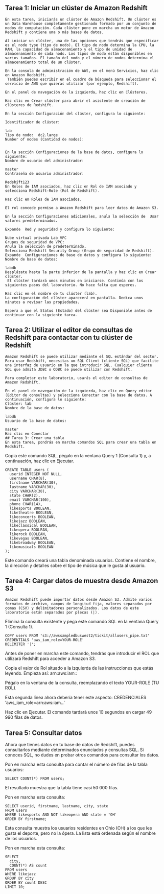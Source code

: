 ## Tarea 1: Iniciar un clúster de Amazon Redshift
```
En esta tarea, iniciarás un clúster de Amazon Redshift. Un clúster es un Data Warehouse completamente gestionado formado por un conjunto de nodos de computación. Cada clúster pone en marcha un motor de Amazon Redshift y contiene una o más bases de datos.

Al iniciar un clúster, una de las opciones que tendrás que especificar es el node type (tipo de nodo). El tipo de nodo determina la CPU, la RAM, la capacidad de almacenamiento y el tipo de unidad de almacenamiento de cada nodo. Los tipos de nodo están disponibles en varios tamaños. El tamaño del nodo y el número de nodos determina el almacenamiento total de un clúster.

En la consola de administración de AWS, en el menú Servicios, haz clic en Amazon Redshift.
 También puedes escribir en el cuadro de búsqueda para seleccionar el servicio de AWS que quieras utilizar (por ejemplo, Redshift).

En el panel de navegación de la izquierda, haz clic en Clústeres.

Haz clic en Crear clúster para abrir el asistente de creación de clústeres de Redshift.

En la sección Configuración del clúster, configura lo siguiente:

Identificador de clúster: 

lab
Tipo de nodo:  dc2.large
Number of nodes (Cantidad de nodos): 


En la sección Configuraciones de la base de datos, configura lo siguiente:
Nombre de usuario del administrador: 

master
Contraseña de usuario administrador: 

Redshift123
En Roles de IAM asociados, haz clic en Rol de IAM asociado y selecciona Redshift-Role (Rol de Redshift).

Haz clic en Roles de IAM asociados.

El rol concede permiso a Amazon Redshift para leer datos de Amazon S3.

En la sección Configuraciones adicionales, anula la selección de  Usar valores predeterminados.

Expande  Red y seguridad y configura lo siguiente:

Nube virtual privada Lab VPC
Grupos de seguridad de VPC:
Anula la selección de predeterminado.
Selecciona Redshift Security Group (Grupo de seguridad de Redshift).
Expande  Configuraciones de base de datos y configura lo siguiente:
Nombre de base de datos: 

labdb
Desplázate hasta la parte inferior de la pantalla y haz clic en Crear clúster.
 El clúster tardará unos minutos en iniciarse. Continúa con los siguientes pasos del laboratorio. No hace falta que esperes.

Haz clic en el nombre de tu clúster (lab).
La configuración del clúster aparecerá en pantalla. Dedica unos minutos a revisar las propiedades.

Espera a que el Status (Estado) del clúster sea Disponible antes de continuar con la siguiente tarea.
```

## Tarea 2: Utilizar el editor de consultas de Redshift para contactar con tu clúster de Redshift
```
Amazon Redshift se puede utilizar mediante el SQL estándar del sector. Para usar Redshift, necesitas un SQL Client (cliente SQL) que facilite una interfaz de usuario en la que introducir SQL. Cualquier cliente SQL que admita JDBC o ODBC se puede utilizar con Redshift.

Para completar este laboratorio, usarás el editor de consultas de Amazon Redshift.

En el panel de navegación de la izquierda, haz clic en Query editor (Editor de consultas) y selecciona Conectar con la base de datos. A continuación, configura lo siguiente:
Clúster: lab
Nombre de la base de datos: 

labdb
Usuario de la base de datos: 

master
Haz clic en Conectar
## Tarea 3: Crear una tabla
En esta tarea, pondrás en marcha comandos SQL para crear una tabla en Redshift.
```
Copia este comando SQL, pégalo en la ventana Query 1 (Consulta 1) y, a continuación, haz clic en Ejecutar.
```
CREATE TABLE users (
  userid INTEGER NOT NULL,
  username CHAR(8),
  firstname VARCHAR(30),
  lastname VARCHAR(30),
  city VARCHAR(30),
  state CHAR(2),
  email VARCHAR(100),
  phone CHAR(14),
  likesports BOOLEAN,
  liketheatre BOOLEAN,
  likeconcerts BOOLEAN,
  likejazz BOOLEAN,
  likeclassical BOOLEAN,
  likeopera BOOLEAN,
  likerock BOOLEAN,
  likevegas BOOLEAN,
  likebroadway BOOLEAN,
  likemusicals BOOLEAN
);
```
Este comando creará una tabla denominada usuarios. Contiene el nombre, la dirección y detalles sobre el tipo de música que le gusta al usuario.

## Tarea 4: Cargar datos de muestra desde Amazon S3
```
Amazon Redshift puede importar datos desde Amazon S3. Admite varios formatos de archivo, campos de longitud fija, valores separados por comas (CSV) y delimitadores personalizados. Los datos de este laboratorio están separados por plecas (|).
```
Elimina la consulta existente y pega este comando SQL en la ventana Query 1 (Consulta 1).
```
COPY users FROM 's3://awssampledbuswest2/tickit/allusers_pipe.txt'
CREDENTIALS 'aws_iam_role=YOUR-ROLE'
DELIMITER '|';
```
Antes de poner en marcha este comando, tendrás que introducir el ROL que utilizará Redshift para acceder a Amazon S3.

Copia el valor de Rol situado a la izquierda de las instrucciones que estás leyendo. Empieza así: arn:aws:iam::

Pégalo en la ventana de la consulta, reemplazando el texto YOUR-ROLE (TU ROL).

Esta segunda línea ahora debería tener este aspecto: CREDENCIALES ‘aws_iam_role=arn:aws:iam…’

Haz clic en Ejecutar.
El comando tardará unos 10 segundos en cargar 49 990 filas de datos.

## Tarea 5: Consultar datos
Ahora que tienes datos en tu base de datos de Redshift, puedes consultarlos mediante determinados enunciados y consultas SQL. Si conoces SQL, no dudes en probar otros comandos para consultar los datos.

Pon en marcha esta consulta para contar el número de filas de la tabla usuarios:
```
SELECT COUNT(*) FROM users;
```
El resultado muestra que la tabla tiene casi 50 000 filas.

Pon en marcha esta consulta:
```
SELECT userid, firstname, lastname, city, state
FROM users
WHERE likesports AND NOT likeopera AND state = 'OH'
ORDER BY firstname;
```
Esta consulta muestra los usuarios residentes en Ohio (OH) a los que les gusta el deporte, pero no la ópera. La lista está ordenada según el nombre de los usuarios.

Pon en marcha esta consulta:
```
SELECT
  city,
  COUNT(*) AS count
FROM users
WHERE likejazz
GROUP BY city
ORDER BY count DESC
LIMIT 10;
```
